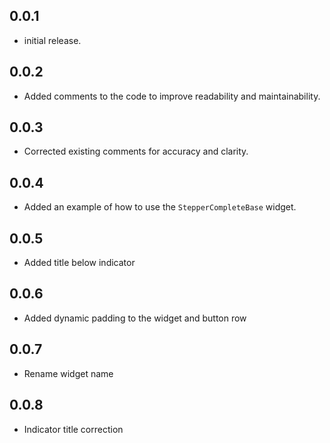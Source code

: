 ## 0.0.1

* initial release.

## 0.0.2

* Added comments to the code to improve readability and maintainability.

## 0.0.3

* Corrected existing comments for accuracy and clarity.

## 0.0.4

* Added an example of how to use the `StepperCompleteBase` widget.

## 0.0.5

* Added title below indicator

## 0.0.6

* Added dynamic padding to the widget and button row

## 0.0.7

* Rename widget name

## 0.0.8

* Indicator title correction